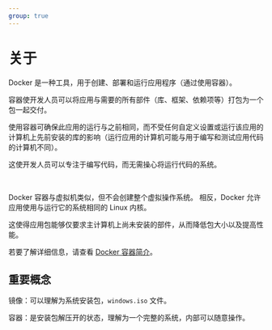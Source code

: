 ```yaml
---
group: true
---
```


# 关于

Docker 是一种工具，用于创建、部署和运行应用程序（通过使用容器）。

容器使开发人员可以将应用与需要的所有部件（库、框架、依赖项等）打包为一个包一起交付。

使用容器可确保此应用的运行与之前相同，而不受任何自定义设置或运行该应用的计算机上先前安装的库的影响（运行应用的计算机可能与用于编写和测试应用代码的计算机不同）。

这使开发人员可以专注于编写代码，而无需操心将运行代码的系统。

<br />

Docker 容器与虚拟机类似，但不会创建整个虚拟操作系统。 相反，Docker 允许应用使用与运行它的系统相同的 Linux 内核。

这使得应用包能够仅要求主计算机上尚未安装的部件，从而降低包大小以及提高性能。

若要了解详细信息，请查看 [Docker 容器简介](https://learn.microsoft.com/zh-cn/training/modules/intro-to-docker-containers/)。

## 重要概念

镜像：可以理解为系统安装包，`windows.iso` 文件。

容器：是安装包解压开的状态，理解为一个完整的系统，内部可以随意操作。
